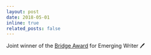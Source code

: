 ```yaml
---
layout: post
date: 2018-05-01
inline: true
related_posts: false
---
```


Joint winner of the <a href="https://www.moniackmhor.org.uk/writers/awards-residencies/the-bridge-awards/2018-winners/">Bridge Award</a> for Emerging Writer :pen: